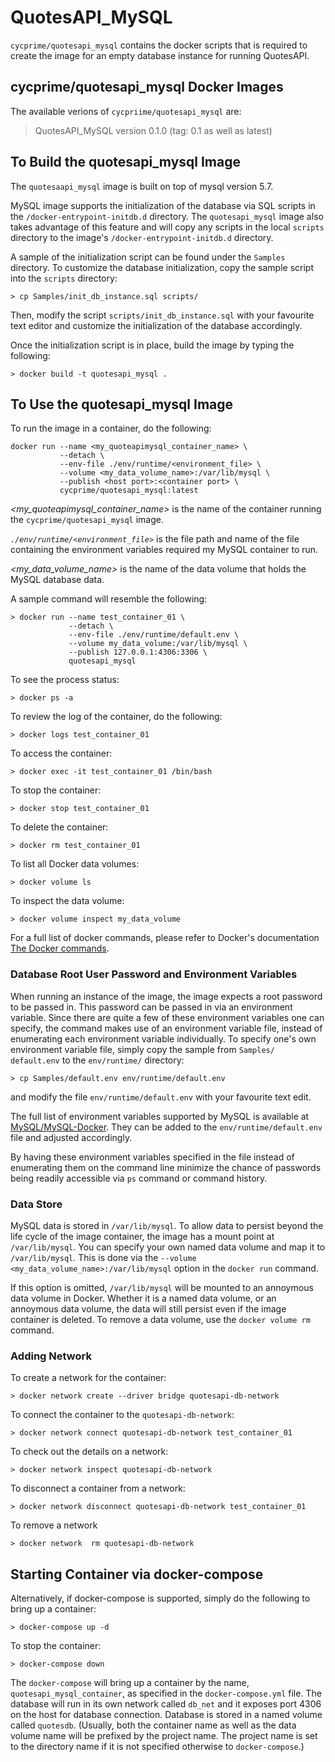 # QuotesAPI_MySQL
`cycprime/quotesapi_mysql` contains the docker scripts that is required to create the image for an empty database instance for running QuotesAPI.

## cycprime/quotesapi_mysql Docker Images
The available verions of `cycpriime/quotesapi_mysql` are:

> QuotesAPI_MySQL version 0.1.0 (tag: 0.1 as well as latest)

## To Build the quotesapi_mysql Image
The `quotesaapi_mysql` image is built on top of mysql version 5.7.

MySQL image supports the initialization of the database via SQL scripts in the `/docker-entrypoint-initdb.d` directory.  The `quotesapi_mysql` image also takes advantage of this feature and will copy any scripts in the local `scripts` directory to the image's `/docker-entrypoint-initdb.d` directory.

A sample of the initialization script can be found under the `Samples` directory.  To customize the database initialization, copy the sample script into the `scripts` directory:

    > cp Samples/init_db_instance.sql scripts/

Then, modify the script `scripts/init_db_instance.sql` with your favourite text editor and customize the  initialization of the database accordingly.

Once the initialization script is in place, build the image by typing the following: 

    > docker build -t quotesapi_mysql .

## To Use the quotesapi_mysql Image
To run the image in a container, do the following:
	
~~~~
docker run --name <my_quoteapimysql_container_name> \
           --detach \
           --env-file ./env/runtime/<environment_file> \
           --volume <my_data_volume_name>:/var/lib/mysql \
           --publish <host port>:<container port> \
           cycprime/quotesapi_mysql:latest
~~~~

*<my_quoteapimysql_container_name>* is the name of the container running the `cycprime/quotesapi_mysql` image.

*`./env/runtime/<environment_file>`* is the file path and name of the file containing the environment variables required my MySQL container to run.  

*<my_data_volume_name>* is the name of the data volume that holds the MySQL database data.

A sample command will resemble the following:

    > docker run --name test_container_01 \
                 --detach \
                 --env-file ./env/runtime/default.env \
                 --volume my_data_volume:/var/lib/mysql \
                 --publish 127.0.0.1:4306:3306 \
                 quotesapi_mysql

To see the process status:

    > docker ps -a

To review the log of the container, do the following:

    > docker logs test_container_01 

To access the container:

    > docker exec -it test_container_01 /bin/bash

To stop the container:

    > docker stop test_container_01
    
To delete the container:

    > docker rm test_container_01

To list all Docker data volumes:

    > docker volume ls
    
To inspect the data volume:

    > docker volume inspect my_data_volume
    
For a full list of docker commands, please refer to Docker's documentation [The Docker commands](https://docs.docker.com/engine/reference/commandline/).

### Database Root User Password and Environment Variables
When running an instance of the image, the image expects a root password to be passed in.  This password can be passed in via an environment variable.  Since there are quite a few of these environment variables one can specify, the command makes use of an environment variable file, instead of enumerating each environment variable individually.  To specify one's own environment variable file, simply copy the sample from `Samples/
default.env` to the `env/runtime/` directory:

    > cp Samples/default.env env/runtime/default.env

and modify the file `env/runtime/default.env` with your favourite text edit.

The full list of environment variables supported by MySQL is available at [MySQL/MySQL-Docker](https://github.com/mysql/mysql-docker).  They can be added to the `env/runtime/default.env` file and adjusted accordingly.

By having these environment variables specified in the file instead of enumerating them on the command line minimize the chance of passwords being readily accessible via `ps` command or command history.

### Data Store
MySQL data is stored in `/var/lib/mysql`.  To allow data to persist beyond the life cycle of the image container, the image has a mount point at `/var/lib/mysql`.  You can specify your own named data volume and map it to `/var/lib/mysql`.  This is done via the `--volume <my_data_volume_name>:/var/lib/mysql` option in the `docker run`  command.

If this option is omitted, `/var/lib/mysql` will be mounted to an annoymous data volume in Docker.  Whether it is a named data volume, or an annoymous data volume, the data will still persist even if the image container is deleted.  To remove a data volume, use the `docker volume rm` command.  



### Adding Network
To create a network for the container:

    > docker network create --driver bridge quotesapi-db-network

To connect the container to the `quotesapi-db-network`:

    > docker network connect quotesapi-db-network test_container_01
    
To check out the details on a network:

    > docker network inspect quotesapi-db-network 

To disconnect a container from a network:

    > docker network disconnect quotesapi-db-network test_container_01

To remove a network

    > docker network  rm quotesapi-db-network

## Starting Container via docker-compose
Alternatively, if docker-compose is supported, simply do the following to bring up a container:

    > docker-compose up -d
    
To stop the container:

    > docker-compose down
    
The `docker-compose` will bring up a container by the name, `quotesapi_mysql_container`, as specified in the `docker-compose.yml` file.  The database will run in its own network called `db_net` and it exposes port 4306 on the host for database connection.  Database is stored in a named volume called `quotesdb`.  (Usually, both the container name as well as the data volume name will be prefixed by the project name.  The project name is set to the directory name if it is not specified otherwise to `docker-compose`.)

